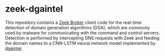 # zeek-dgaintel

This repository contains a [Zeek Broker](https://zeek.org/) client code for the real-time detection of domain
generation algorithms (DGA), which are commonly used by malware for communicating with the command and control servers.
Detection is performed by intercepting DNS requests with Zeek and feeding the domain names to a CNN-LSTM neural network
model implemented by [dgaintel](https://github.com/sudo-rushil/dgaintel).
